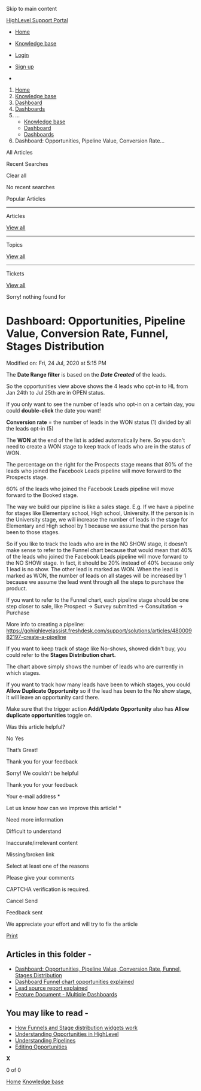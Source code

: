 Skip to main content

[ HighLevel Support Portal ](https://help.gohighlevel.com)

  * [ Home ](/support/home)
  * [ Knowledge base ](/support/solutions)

  * [Login](/support/login)
  * [Sign up](/support/signup)
  * 

  1. [Home](/support/home)
  2. [Knowledge base](/support/solutions)
  3. [Dashboard](/support/solutions/48000449586)
  4. [Dashboards](/support/solutions/folders/48000679140)
  5. ... 
     * [Knowledge base](/support/solutions)
     * [Dashboard](/support/solutions/48000449586)
     * [Dashboards](/support/solutions/folders/48000679140)
  6. Dashboard: Opportunities, Pipeline Value, Conversion Rate...

All  Articles 

Recent Searches

Clear all

No recent searches

Popular Articles

* * *

Articles

[View all](/support/search/solutions)

* * *

Topics

[View all](/support/search/topics)

* * *

Tickets

[View all](/support/search/tickets)

Sorry! nothing found for   

# Dashboard: Opportunities, Pipeline Value, Conversion Rate, Funnel, Stages Distribution

Modified on: Fri, 24 Jul, 2020 at 5:15 PM

The **Date Range filter** is based on the **_Date Created_** of the leads.

So the opportunities view above shows the 4 leads who opt-in to HL from Jan 24th to Jul 25th are in OPEN status.

If you only want to see the number of leads who opt-in on a certain day, you could **double-click** the date you want!

**Conversion rate** = the number of leads in the WON status (1) divided by all the leads opt-in (5)

The **WON** at the end of the list is added automatically here. So you don't need to create a WON stage to keep track of leads who are in the status of WON.

The percentage on the right for the Prospects stage means that 80% of the leads who joined the Facebook Leads pipeline will move forward to the Prospects stage.

60% of the leads who joined the Facebook Leads pipeline will move forward to the Booked stage.

The way we build our pipeline is like a sales stage. E.g. If we have a pipeline for stages like Elementary school, High school, University. If the person is in the University stage, we will increase the number of leads in the stage for Elementary and High school by 1 because we assume that the person has been to those stages.

So if you like to track the leads who are in the NO SHOW stage, it doesn't make sense to refer to the Funnel chart because that would mean that 40% of the leads who joined the Facebook Leads pipeline will move forward to the NO SHOW stage. In fact, it should be 20% instead of 40% because only 1 lead is no show. The other lead is marked as WON. When the lead is marked as WON, the number of leads on all stages will be increased by 1 because we assume the lead went through all the steps to purchase the product.

If you want to refer to the Funnel chart, each pipeline stage should be one step closer to sale, like Prospect -> Survey submitted -> Consultation -> Purchase

More info to creating a pipeline: <https://gohighlevelassist.freshdesk.com/support/solutions/articles/48000982197-create-a-pipeline>

If you want to keep track of stage like No-shows, showed didn't buy, you could refer to the **Stages Distribution chart.**

The chart above simply shows the number of leads who are currently in which stages. 

If you want to track how many leads have been to which stages, you could **Allow Duplicate Opportunity** so if the lead has been to the No show stage, it will leave an opportunity card there.

Make sure that the trigger action **Add/Update Opportunity** also has **Allow duplicate opportunities** toggle on.

Was this article helpful?

No  Yes 

That’s Great!

Thank you for your feedback

Sorry! We couldn't be helpful

Thank you for your feedback

Your e-mail address *

Let us know how can we improve this article! *

Need more information 

Difficult to understand 

Inaccurate/irrelevant content 

Missing/broken link 

Select at least one of the reasons 

Please give your comments 

CAPTCHA verification is required. 

Cancel  Send 

Feedback sent

We appreciate your effort and will try to fix the article

[Print](javascript:print\(\))

## Articles in this folder -

  * [Dashboard: Opportunities, Pipeline Value, Conversion Rate, Funnel, Stages Distribution](/support/solutions/articles/48001152117-dashboard-opportunities-pipeline-value-conversion-rate-funnel-stages-distribution)
  * [Dashboard Funnel chart opportunities explained](/support/solutions/articles/48001181826-dashboard-funnel-chart-opportunities-explained)
  * [Lead source report explained](/support/solutions/articles/48001181830-lead-source-report-explained)
  * [Feature Document - Multiple Dashboards](/support/solutions/articles/155000001530-feature-document-multiple-dashboards)

## You may like to read -

  * [How Funnels and Stage distribution widgets work](/support/solutions/articles/155000001455-how-funnels-and-stage-distribution-widgets-work)
  * [Understanding Opportunities in HighLevel](/support/solutions/articles/155000001983-understanding-opportunities-in-highlevel)
  * [Understanding Pipelines](/support/solutions/articles/155000001982-understanding-pipelines)
  * [Editing Opportunities](/support/solutions/articles/155000002001-editing-opportunities)

**X**

0 of 0 []()

[Home](/support/home) [Knowledge base](/support/solutions)
